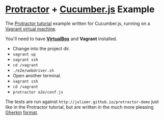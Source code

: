 # [Protractor](https://github.com/angular/protractor) + [Cucumber.js](https://github.com/cucumber/cucumber-js) Example

The [Protractor tutorial](https://github.com/angular/protractor/blob/master/docs/tutorial.md) example written for Cucumber.js, running on a [Vagrant virtual machine](https://github.com/mitchellh/vagrant).

You'll need to have **[VirtualBox](https://www.virtualbox.org)** and **Vagrant** installed.

- Change into the project dir.
- `vagrant up`
- `vagrant ssh`
- `cd /vagrant`
- `./e2e/webdriver.sh`
- Open another terminal.
- `vagrant ssh`
- `cd /vagrant`
- `protractor e2e/conf.js`

The tests are run against `http://juliemr.github.io/protractor-demo` just like in the Protractor tutorial, but are written in the much more pleasing [Gherkin](https://github.com/cucumber/cucumber/wiki/Gherkin) [format](http://docs.behat.org/en/latest/guides/1.gherkin.html).
